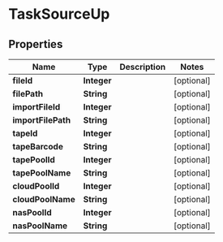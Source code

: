 

# TaskSourceUp

## Properties

Name | Type | Description | Notes
------------ | ------------- | ------------- | -------------
**fileId** | **Integer** |  |  [optional]
**filePath** | **String** |  |  [optional]
**importFileId** | **Integer** |  |  [optional]
**importFilePath** | **String** |  |  [optional]
**tapeId** | **Integer** |  |  [optional]
**tapeBarcode** | **String** |  |  [optional]
**tapePoolId** | **Integer** |  |  [optional]
**tapePoolName** | **String** |  |  [optional]
**cloudPoolId** | **Integer** |  |  [optional]
**cloudPoolName** | **String** |  |  [optional]
**nasPoolId** | **Integer** |  |  [optional]
**nasPoolName** | **String** |  |  [optional]



